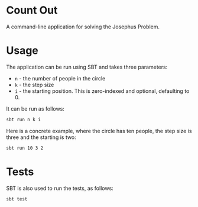 # Count Out

A command-line application for solving the Josephus Problem. 

# Usage

The application can be run using SBT and takes three parameters:

* `n` - the number of people in the circle
* `k` - the step size
* `i` - the starting position. This is zero-indexed and optional, defaulting to 0.

It can be run as follows:

```sh
sbt run n k i
```

Here is a concrete example, where the circle has ten people, the step size is three and the starting is two:

```sh
sbt run 10 3 2
```

# Tests

SBT is also used to run the tests, as follows:

```sh
sbt test
```
